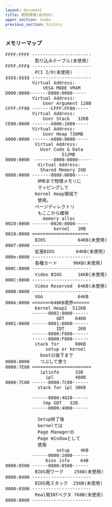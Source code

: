 ```yaml
---
layout: document
title: 開発環境(自作OS)
upper_section: index
previous_section: history
---
```

### メモリーマップ
<pre>
FFFF:FFFF ----------------------
           割り込みテーブル(未使用)
FFFF:FFF0 ----------------------
           PCI I/O(未使用)
$$$$:$$$$ ---------------------- 
          Virtual Address:
              VESA MODE VRAM
D000:0000-------D000:0000-----
          Virtual Address:
              User Argument 128B
CFFF:FF80 -------CFFF:FF80-----
          Virtual Address:
              User Stack   32KB
CE00:0000 -------A000:1000-----
          Virtual Address:
              User Heap 736MB
A000:0000 -------A000:0000-----
           Virtual Address:
             User Code & Data
                     512MB
8000:0000  -------8000:0000-----
            Virtual Address:
             Shared Memory 2GB
0080:0000 -------0080:0000-----
            8MBまで物理メモリに
            マッピングして
           Kernel Heap領域で
            使用。
           ページディレクトリ
            もここから確保
              memory alloc
0020:0000 -------0020:0000-----
                  kernel   1MB
0010:0000 =====================
           BIOS            64KB(未使用)
000f:0000 ----------------------
           拡張BIOS        64KB(未使用)
000e:0000 ----------------------
           各種カード      96KB(未使用)
000C:8000 ----------------------
           Video BIOS      16KB(未使用)
000C:0000 ----------------------
           Video Reserved  64KB(未使用)
000B:0000 ----------------------
           VGA             64KB 
000A:0000 =======640KB境界======
           Kernel Heap2  512KB
          ------0002:0000------
                   GDT    64KB
0001:0000 ------0001:0000------
                   IDT     2KB
          ------0000:F800------
          ------0000:F000------
           stack for      60KB
               setup or kernel
             boot以後下まで
0000:8000    つぶして使う
0000:7E00 ======================
             iplinfo      32B
               ipl        480B
0000:7C00 ------0000:7C00------
            stack for ipl 30KB

          ------0000:4020------
              tmp GDT   32B   
          ------0000:4000------

            Setup終了後
            kernelでは
            Page Managerの
            Page Windowとして
            使用
                   setup    4KB
          ------0000:1000------
               bios info    64B
0000:0500 ------0000:0500------
           BIOS用ワーク    256B(未使用)
0000:0400 ----------------------
           BIOS用スタック  256B(未使用)
0000:0300 ----------------------
           Real用INTベクタ 768B(未使用)
0000:0000 ----------------------
</pre>